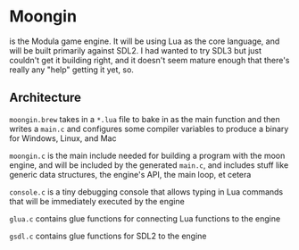 # Moongin

is the Modula game engine.
It will be using Lua as the core language,
and will be built primarily against SDL2.
I had wanted to try SDL3 but just couldn't
get it building right, and it doesn't seem
mature enough that there's really any
"help" getting it yet, so.

## Architecture

`moongin.brew` takes in a `*.lua` file to bake in as the main function
and then writes a `main.c` and configures some compiler variables
to produce a binary for Windows, Linux, and Mac

`moongin.c` is the main include needed for building a program
with the moon engine, and will be included by the generated `main.c`,
and includes stuff like generic data structures,
the engine's API, the main loop, et cetera

`console.c` is a tiny debugging console that allows typing in
Lua commands that will be immediately executed by the engine

`glua.c` contains glue functions for connecting Lua functions to the engine

`gsdl.c` contains glue functions for SDL2 to the engine